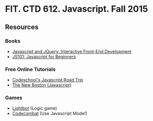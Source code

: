 FIT. CTD 612. Javascript. Fall 2015
===================================

## Resources

### Books

  * [Javascript and JQuery: Interactive Front-End Development](http://www.amazon.com/dp/1118531647/)
  * [JS101: Javascript for Beginners](http://www.amazon.com/dp/1495327825)

### Free Online Tutorials

  * [Codeschool's Javascript Road Trip](https://www.codeschool.com/courses/javascript-road-trip-part-1)
  * [The New Boston (Javascript)](https://www.thenewboston.com/videos.php?cat=10)


### Games

  * [Lightbot](http://lightbot.com/hocflash.html) (Logic game)
  * [Codecombat](http://codecombat.com/) (Use Javascript Mode!)


